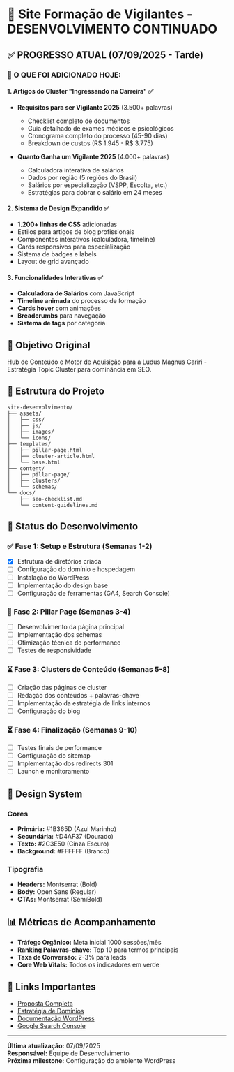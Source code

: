 # 🚀 Site Formação de Vigilantes - DESENVOLVIMENTO CONTINUADO

## ✅ PROGRESSO ATUAL (07/09/2025 - Tarde)

### 🎯 O QUE FOI ADICIONADO HOJE:

#### 1. Artigos do Cluster "Ingressando na Carreira" ✅
- **Requisitos para ser Vigilante 2025** (3.500+ palavras)
  - Checklist completo de documentos
  - Guia detalhado de exames médicos e psicológicos  
  - Cronograma completo do processo (45-90 dias)
  - Breakdown de custos (R$ 1.945 - R$ 3.775)
  
- **Quanto Ganha um Vigilante 2025** (4.000+ palavras)
  - Calculadora interativa de salários
  - Dados por região (5 regiões do Brasil)
  - Salários por especialização (VSPP, Escolta, etc.)
  - Estratégias para dobrar o salário em 24 meses

#### 2. Sistema de Design Expandido ✅
- **1.200+ linhas de CSS** adicionadas
- Estilos para artigos de blog profissionais
- Componentes interativos (calculadora, timeline)
- Cards responsivos para especialização
- Sistema de badges e labels
- Layout de grid avançado

#### 3. Funcionalidades Interativas ✅
- **Calculadora de Salários** com JavaScript
- **Timeline animada** do processo de formação
- **Cards hover** com animações
- **Breadcrumbs** para navegação
- **Sistema de tags** por categoria

## 🎯 Objetivo Original
Hub de Conteúdo e Motor de Aquisição para a Ludus Magnus Cariri - Estratégia Topic Cluster para dominância em SEO.

## 📁 Estrutura do Projeto

```
site-desenvolvimento/
├── assets/
│   ├── css/
│   ├── js/
│   ├── images/
│   └── icons/
├── templates/
│   ├── pillar-page.html
│   ├── cluster-article.html
│   └── base.html
├── content/
│   ├── pillar-page/
│   ├── clusters/
│   └── schemas/
└── docs/
    ├── seo-checklist.md
    └── content-guidelines.md
```

## 🚀 Status do Desenvolvimento

### ✅ Fase 1: Setup e Estrutura (Semanas 1-2)
- [x] Estrutura de diretórios criada
- [ ] Configuração do domínio e hospedagem
- [ ] Instalação do WordPress
- [ ] Implementação do design base
- [ ] Configuração de ferramentas (GA4, Search Console)

### 🔄 Fase 2: Pillar Page (Semanas 3-4)
- [ ] Desenvolvimento da página principal
- [ ] Implementação dos schemas
- [ ] Otimização técnica de performance
- [ ] Testes de responsividade

### ⏳ Fase 3: Clusters de Conteúdo (Semanas 5-8)
- [ ] Criação das páginas de cluster
- [ ] Redação dos conteúdos + palavras-chave
- [ ] Implementação da estratégia de links internos
- [ ] Configuração do blog

### ⏳ Fase 4: Finalização (Semanas 9-10)
- [ ] Testes finais de performance
- [ ] Configuração do sitemap
- [ ] Implementação dos redirects 301
- [ ] Launch e monitoramento

## 🎨 Design System

### Cores
- **Primária:** #1B365D (Azul Marinho)
- **Secundária:** #D4AF37 (Dourado)
- **Texto:** #2C3E50 (Cinza Escuro)
- **Background:** #FFFFFF (Branco)

### Tipografia
- **Headers:** Montserrat (Bold)
- **Body:** Open Sans (Regular)
- **CTAs:** Montserrat (SemiBold)

## 📊 Métricas de Acompanhamento

- **Tráfego Orgânico:** Meta inicial 1000 sessões/mês
- **Ranking Palavras-chave:** Top 10 para termos principais
- **Taxa de Conversão:** 2-3% para leads
- **Core Web Vitals:** Todos os indicadores em verde

## 🔗 Links Importantes

- [Proposta Completa](../Proposta-Desenvolvimento-Site-FormacaoVigilantes.md)
- [Estratégia de Domínios](../Estratégia%20de%20Domínios%20para%20Cursos%20de%20Vigilantes.md)
- [Documentação WordPress](https://developer.wordpress.org/)
- [Google Search Console](https://search.google.com/search-console)

---

**Última atualização:** 07/09/2025  
**Responsável:** Equipe de Desenvolvimento  
**Próxima milestone:** Configuração do ambiente WordPress
